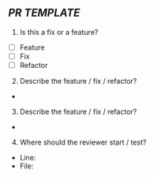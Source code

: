 ## **_PR TEMPLATE_**
1. Is this a fix or a feature?
- [ ] Feature
- [ ] Fix
- [ ] Refactor
2. Describe the feature / fix / refactor?
-  

3. Describe the feature / fix / refactor?
-  

4. Where should the reviewer start / test?
- Line:  
- File: 
